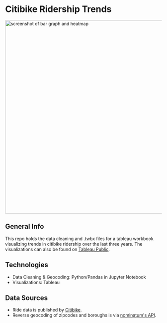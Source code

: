 # Citibike Ridership Trends

<img width="619" alt="screenshot of bar graph and heatmap" src="https://user-images.githubusercontent.com/74382969/118317921-4cc99f80-b4be-11eb-848e-fb460c6a08e0.png">

## General Info

This repo holds the data cleaning and .twbx files for a tableau workbook visualizing trends in citibike ridership over the last three years. The visualizations can also be found on [Tableau Public](https://public.tableau.com/profile/leah.handel#!/vizhome/citibikehomework_16203261577640/Story1?publish=yes).

## Technologies

* Data Cleaning & Geocoding: Python/Pandas in Jupyter Notebook
* Visualizations: Tableau

## Data Sources

* Ride data is published by [Citibike](https://s3.amazonaws.com/tripdata/index.html).
* Reverse geocoding of zipcodes and boroughs is via [nominatum's API](https://nominatim.org/release-docs/develop/api/Reverse/).